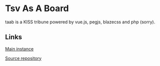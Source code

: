 # Tsv As A Board

taab is a KISS tribune powered by vue.js, pegjs, blazecss and php (sorry).

## Links

[Main instance](https://taab.bci.im)

[Source repository](https://github.com/devnewton/taab)